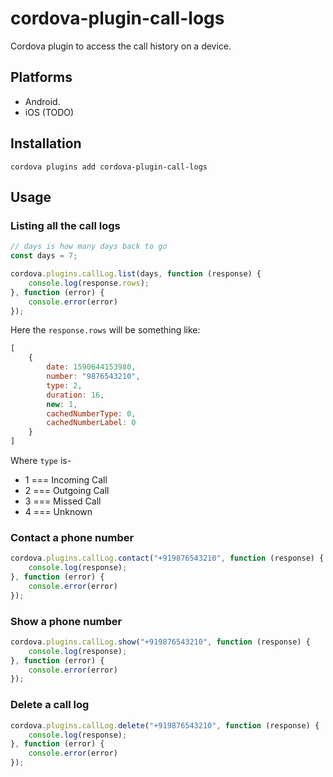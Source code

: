 # cordova-plugin-call-logs

Cordova plugin to access the call history on a device.

## Platforms

- Android.
- iOS (TODO)

## Installation

```shell script
cordova plugins add cordova-plugin-call-logs
```

## Usage

### Listing all the call logs

```javascript
// days is how many days back to go
const days = 7;

cordova.plugins.callLog.list(days, function (response) {
    console.log(response.rows);
}, function (error) {
    console.error(error)
});
```

Here the `response.rows` will be something like:

```javascript
[
    {
        date: 1590644153980,
        number: "9876543210",
        type: 2,
        duration: 16,
        new: 1,
        cachedNumberType: 0,
        cachedNumberLabel: 0
    }
]
```

Where `type` is-

- 1 === Incoming Call
- 2 === Outgoing Call
- 3 === Missed Call
- 4 === Unknown

### Contact a phone number

```javascript
cordova.plugins.callLog.contact("+919876543210", function (response) {
    console.log(response);
}, function (error) {
    console.error(error)
});
```

### Show a phone number

```javascript
cordova.plugins.callLog.show("+919876543210", function (response) {
    console.log(response);
}, function (error) {
    console.error(error)
});
```

### Delete a call log

```javascript
cordova.plugins.callLog.delete("+919876543210", function (response) {
    console.log(response);
}, function (error) {
    console.error(error)
});
```
